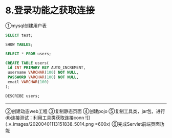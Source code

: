 # 8.登录功能之获取连接
①mysql创建用户表
```sql
SELECT test;

SHOW TABLES;

SELECT * FROM users;

CREATE TABLE users(
 id INT PRIMARY KEY AUTO_INCREMENT,
 username VARCHAR(100) NOT NULL,
 PASSWORD VARCHAR(100) NOT NULL,
 email VARCHAR(100)
);

DESCRIBE users;
```
***
②创建动态web工程
③复制静态页面
④创建pojo
⑤复制工具类，jar包，进行db连接测试：利用工具类获取连接conn
![](_v_images/20200401113151838_5014.png =600x)
⑥完成Servlet前端页面功能